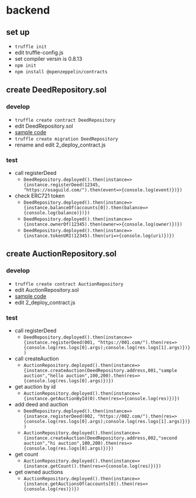 # backend

## set up
- `truffle init`
- edit truffle-config.js
- set compiler versin is 0.8.13
- `npm init`
- `npm install @openzeppelin/contracts`

## create DeedRepository.sol
### develop
- `truffle create contract DeedRepository`
- edit DeedRepository.sol
- [sample code](https://docs.openzeppelin.com/contracts/4.x/erc721)
- `truffle create migration DeedRepository`
- rename and edit 2_deploy_contract.js
### test
- call registerDeed
  - `DeedRepository.deployed().then(instance=>{instance.registerDeed(12345, "https://osaguild.com/").then(event=>{console.log(event)})})`
- check ERC721 token
  - `DeedRepository.deployed().then(instance=>{instance.balanceOf(accounts[0]).then(balance=>{console.log(balance)})})`
  - `DeedRepository.deployed().then(instance=>{instance.ownerOf(12345).then(owner=>{console.log(owner)})})`
  - `DeedRepository.deployed().then(instance=>{instance.tokenURI(12345).then(uri=>{console.log(uri)})})`

## create AuctionRepository.sol
### develop
- `truffle create contract AuctionRepository`
- edit AuctionRepository.sol
- [sample code](https://docs.openzeppelin.com/contracts/4.x/erc721)
- edit 2_deploy_contract.js
### test
- call registerDeed
  - `DeedRepository.deployed().then(instance=>{instance.registerDeed(001, "https://001.com/").then(res=>{console.log(res.logs[0].args);console.log(res.logs[1].args)})})`
- call createAuction
  - `AuctionRepository.deployed().then(instance=>{instance.createAuction(DeedRepository.address,001,"sample auction","hello auction",100,200).then(res=>{console.log(res.logs[0].args)})})` 
- get auction by id
  - `AuctionRepository.deployed().then(instance=>{instance.getAuctionById(0).then(res=>{console.log(res)})})` 
- add deed and auction
  - `DeedRepository.deployed().then(instance=>{instance.registerDeed(002, "https://002.com/").then(res=>{console.log(res.logs[0].args);console.log(res.logs[1].args)})})`
  - `AuctionRepository.deployed().then(instance=>{instance.createAuction(DeedRepository.address,002,"second auction","hi auction",100,200).then(res=>{console.log(res.logs[0].args)})})` 
- get count
  - `AuctionRepository.deployed().then(instance=>{instance.getCount().then(res=>{console.log(res)})})`
- get owned auctions
  - `AuctionRepository.deployed().then(instance=>{instance.getAuctionsOf(accounts[0]).then(res=>{console.log(res)})})`